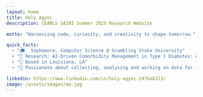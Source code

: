 ```yaml
---
layout: home
title: Holy Agyei
description: CEAMLS SAIRI Summer 2025 Research Website

motto: "Harnessing code, curiosity, and creativity to shape tomorrow."

quick_facts:
  - "🎓  Sophomore, Computer Science @ Grambling State University"
  - "🔬 Research: AI-Driven Comorbidity Management in Type 1 Diabetes: A Reinforcement Learning Approach"
  - "📍 Based in Louisiana, LA"
  - "🚀 Passionate about collecting, analysing and working on data for impacts"

linkedin: https://www.linkedin.com/in/holy-agyei-247bab313/
image: /assets/images/me.jpg
---
```

